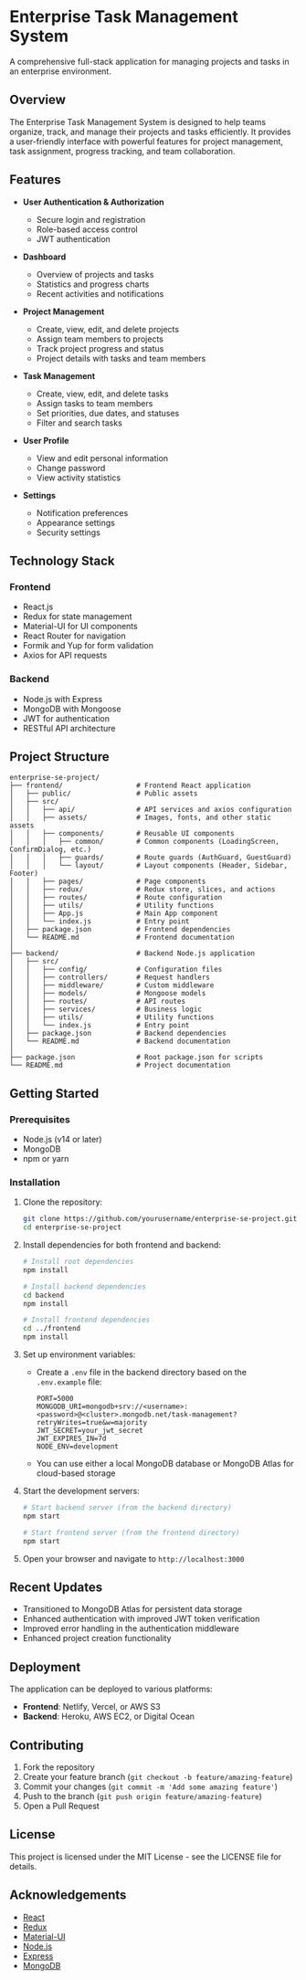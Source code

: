 # Enterprise Task Management System

A comprehensive full-stack application for managing projects and tasks in an enterprise environment.

## Overview

The Enterprise Task Management System is designed to help teams organize, track, and manage their projects and tasks efficiently. It provides a user-friendly interface with powerful features for project management, task assignment, progress tracking, and team collaboration.

## Features

- **User Authentication & Authorization**
  - Secure login and registration
  - Role-based access control
  - JWT authentication

- **Dashboard**
  - Overview of projects and tasks
  - Statistics and progress charts
  - Recent activities and notifications

- **Project Management**
  - Create, view, edit, and delete projects
  - Assign team members to projects
  - Track project progress and status
  - Project details with tasks and team members

- **Task Management**
  - Create, view, edit, and delete tasks
  - Assign tasks to team members
  - Set priorities, due dates, and statuses
  - Filter and search tasks

- **User Profile**
  - View and edit personal information
  - Change password
  - View activity statistics

- **Settings**
  - Notification preferences
  - Appearance settings
  - Security settings

## Technology Stack

### Frontend
- React.js
- Redux for state management
- Material-UI for UI components
- React Router for navigation
- Formik and Yup for form validation
- Axios for API requests

### Backend
- Node.js with Express
- MongoDB with Mongoose
- JWT for authentication
- RESTful API architecture

## Project Structure

```
enterprise-se-project/
├── frontend/                  # Frontend React application
│   ├── public/                # Public assets
│   ├── src/
│   │   ├── api/               # API services and axios configuration
│   │   ├── assets/            # Images, fonts, and other static assets
│   │   ├── components/        # Reusable UI components
│   │   │   ├── common/        # Common components (LoadingScreen, ConfirmDialog, etc.)
│   │   │   ├── guards/        # Route guards (AuthGuard, GuestGuard)
│   │   │   └── layout/        # Layout components (Header, Sidebar, Footer)
│   │   ├── pages/             # Page components
│   │   ├── redux/             # Redux store, slices, and actions
│   │   ├── routes/            # Route configuration
│   │   ├── utils/             # Utility functions
│   │   ├── App.js             # Main App component
│   │   └── index.js           # Entry point
│   ├── package.json           # Frontend dependencies
│   └── README.md              # Frontend documentation
│
├── backend/                   # Backend Node.js application
│   ├── src/
│   │   ├── config/            # Configuration files
│   │   ├── controllers/       # Request handlers
│   │   ├── middleware/        # Custom middleware
│   │   ├── models/            # Mongoose models
│   │   ├── routes/            # API routes
│   │   ├── services/          # Business logic
│   │   ├── utils/             # Utility functions
│   │   └── index.js           # Entry point
│   ├── package.json           # Backend dependencies
│   └── README.md              # Backend documentation
│
├── package.json               # Root package.json for scripts
└── README.md                  # Project documentation
```

## Getting Started

### Prerequisites
- Node.js (v14 or later)
- MongoDB
- npm or yarn

### Installation

1. Clone the repository:
   ```bash
   git clone https://github.com/yourusername/enterprise-se-project.git
   cd enterprise-se-project
   ```

2. Install dependencies for both frontend and backend:
   ```bash
   # Install root dependencies
   npm install
   
   # Install backend dependencies
   cd backend
   npm install
   
   # Install frontend dependencies
   cd ../frontend
   npm install
   ```

3. Set up environment variables:
   - Create a `.env` file in the backend directory based on the `.env.example` file:
     ```
     PORT=5000
     MONGODB_URI=mongodb+srv://<username>:<password>@<cluster>.mongodb.net/task-management?retryWrites=true&w=majority
     JWT_SECRET=your_jwt_secret
     JWT_EXPIRES_IN=7d
     NODE_ENV=development
     ```
   - You can use either a local MongoDB database or MongoDB Atlas for cloud-based storage

4. Start the development servers:
   ```bash
   # Start backend server (from the backend directory)
   npm start
   
   # Start frontend server (from the frontend directory)
   npm start
   ```

5. Open your browser and navigate to `http://localhost:3000`

## Recent Updates

- Transitioned to MongoDB Atlas for persistent data storage
- Enhanced authentication with improved JWT token verification
- Improved error handling in the authentication middleware
- Enhanced project creation functionality

## Deployment

The application can be deployed to various platforms:

- **Frontend**: Netlify, Vercel, or AWS S3
- **Backend**: Heroku, AWS EC2, or Digital Ocean

## Contributing

1. Fork the repository
2. Create your feature branch (`git checkout -b feature/amazing-feature`)
3. Commit your changes (`git commit -m 'Add some amazing feature'`)
4. Push to the branch (`git push origin feature/amazing-feature`)
5. Open a Pull Request

## License

This project is licensed under the MIT License - see the LICENSE file for details.

## Acknowledgements

- [React](https://reactjs.org/)
- [Redux](https://redux.js.org/)
- [Material-UI](https://mui.com/)
- [Node.js](https://nodejs.org/)
- [Express](https://expressjs.com/)
- [MongoDB](https://www.mongodb.com/)
